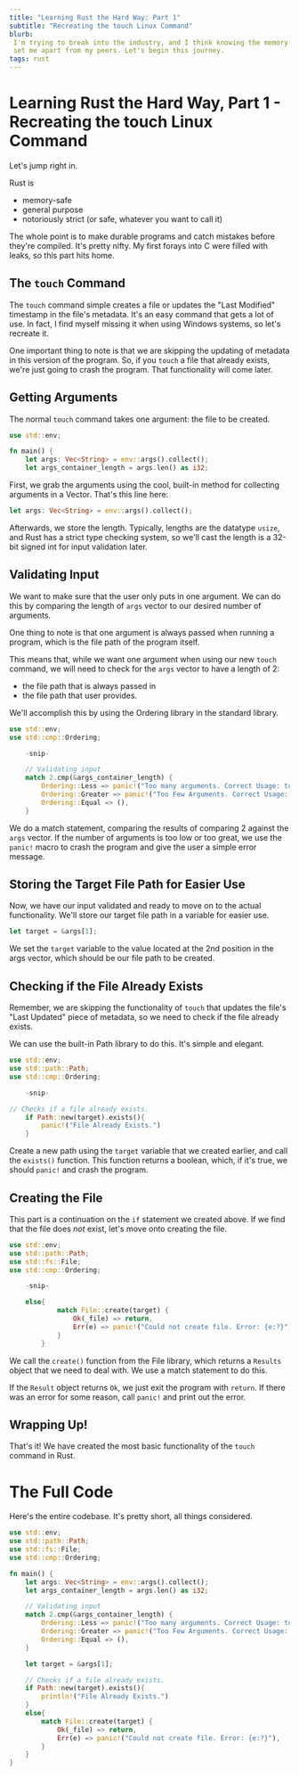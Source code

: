 ```yaml
---
title: "Learning Rust the Hard Way: Part 1"
subtitle: "Recreating the touch Linux Command"
blurb: 
 I'm trying to break into the industry, and I think knowing the memory-safe programming language Rust will
 set me apart from my peers. Let's begin this journey.
tags: rust
---
```

# Learning Rust the Hard Way, Part 1 - Recreating the touch Linux Command

Let's jump right in.

Rust is 
- memory-safe
- general purpose 
- notoriously strict (or safe, whatever you want to call it)

The whole point is to make durable programs and catch mistakes before
they're compiled. It's pretty nifty. My first forays into C were filled with leaks, so this part hits home.

## The ```touch``` Command
The ```touch``` command simple creates a file or updates the "Last Modified" timestamp in the file's metadata. It's an easy command that gets a lot of use. In fact, I find myself missing it when using Windows systems, so let's recreate it.

One important thing to note is that we are skipping the updating of metadata in this version of the program. So, if you `touch` a file that already exists, we're just going to crash the program. That functionality will come later.


## Getting Arguments
The normal `touch` command takes one argument: the file to be created.


```rust
use std::env;

fn main() {
    let args: Vec<String> = env::args().collect();
    let args_container_length = args.len() as i32;
```

First, we grab the arguments using the cool, built-in method for collecting arguments in a Vector. That's this line here:

```rust 
let args: Vec<String> = env::args().collect(); 
```

Afterwards, we store the length. Typically, lengths are the datatype `usize`, and Rust has a strict type checking system,
so we'll cast the length is a 32-bit signed int for input validation later.

## Validating Input
We want to make sure that the user only puts in one argument. We can do this by comparing the length of `args` vector to our desired number of arguments.

One thing to note is that one argument is always passed when running a program, which is the file path of the program itself.

 This means that, while we want one argument when using our new `touch` command, we will need to check for the `args` vector to have a length of 2: 
- the file path that is always passed in
- the file path that user provides.

We'll accomplish this by using the Ordering library in the standard library.

```rust
use std::env;
use std::cmp::Ordering;

    -snip-

    // Validating input
    match 2.cmp(&args_container_length) {
        Ordering::Less => panic!("Too many arguments. Correct Usage: touch test.txt"),
        Ordering::Greater => panic!("Too Few Arguments. Correct Usage: touch test.txt"),
        Ordering::Equal => (),
    }
```

We do a match statement, comparing the results of comparing 2 against the `args` vector. If the number of arguments is too low or too great, we use the `panic!` macro to crash the program and give the user a simple error message.

## Storing the Target File Path for Easier Use
Now, we have our input validated and ready to move on to the actual functionality. We'll store our target file path in a variable for easier use.

```rust
let target = &args[1];
```

We set the `target` variable to the value located at the 2nd position in the args vector, which should be our file path to be created.

## Checking if the File Already Exists
Remember, we are skipping the functionality of `touch` that updates the file's "Last Updated" piece of metadata, so we need to check if the file already exists.

We can use the built-in Path library to do this. It's simple and elegant.

```rust
use std::env;
use std::path::Path;
use std::cmp::Ordering;

    -snip-

// Checks if a file already exists.
    if Path::new(target).exists(){
        panic!("File Already Exists.")
    }
```

Create a new path using the `target` variable that we created earlier, and call the `exists()` function. This function returns a boolean, which, if it's true, we should `panic!` and crash the program.

## Creating the File
This part is a continuation on the `if` statement we created above. If we find that the file does *not* exist, let's move onto creating the file.

```rust
use std::env;
use std::path::Path;
use std::fs::File;
use std::cmp::Ordering;

    -snip-

    else{
            match File::create(target) {
                Ok(_file) => return,
                Err(e) => panic!("Could not create file. Error: {e:?}"),
            }
        }
```

We call the `create()` function from the File library, which returns a `Results` object that we need to deal with. We use a match statement to do this.

If the `Result` object returns `Ok`, we just exit the program with `return`. If there was an error for some reason, call `panic!` and print out the error.

## Wrapping Up!
That's it! We have created the most basic functionality of the `touch` command in Rust.

# The Full Code
Here's the entire codebase. It's pretty short, all things considered.

```rust 
use std::env;
use std::path::Path;
use std::fs::File;
use std::cmp::Ordering;

fn main() {
    let args: Vec<String> = env::args().collect();
    let args_container_length = args.len() as i32;

    // Validating input
    match 2.cmp(&args_container_length) {
        Ordering::Less => panic!("Too many arguments. Correct Usage: touch test.txt"),
        Ordering::Greater => panic!("Too Few Arguments. Correct Usage: touch test.txt"),
        Ordering::Equal => (),
    }

    let target = &args[1];

    // Checks if a file already exists.
    if Path::new(target).exists(){
        println!("File Already Exists.")
    }
    else{
        match File::create(target) {
            Ok(_file) => return,
            Err(e) => panic!("Could not create file. Error: {e:?}"),
        }
    }
}
```



